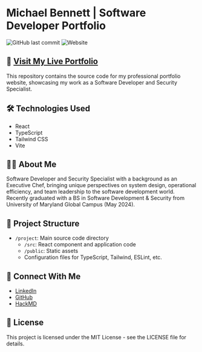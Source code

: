 # Michael Bennett | Software Developer Portfolio

![GitHub last commit](https://img.shields.io/github/last-commit/mbennett-labs/michael-bennett-dev)
![Website](https://img.shields.io/website?url=https%3A%2F%2Fglittery-cupcake-d10a1a.netlify.app)

## 🚀 [Visit My Live Portfolio](https://glittery-cupcake-d10a1a.netlify.app)

This repository contains the source code for my professional portfolio website, showcasing my work as a Software Developer and Security Specialist.

## 🛠️ Technologies Used

- React
- TypeScript
- Tailwind CSS
- Vite

## 👨‍💻 About Me

Software Developer and Security Specialist with a background as an Executive Chef, bringing unique perspectives on system design, operational efficiency, and team leadership to the software development world. Recently graduated with a BS in Software Development & Security from University of Maryland Global Campus (May 2024).

## 📂 Project Structure

- `/project`: Main source code directory
  - `/src`: React component and application code
  - `/public`: Static assets
  - Configuration files for TypeScript, Tailwind, ESLint, etc.

## 🔗 Connect With Me

- [LinkedIn](https://www.linkedin.com/in/michael-bennett-a29a93103/)
- [GitHub](https://github.com/mbennett-labs)
- [HackMD](https://hackmd.io/@xbBf1zpRTXaSATerS04iJg)

## 📝 License

This project is licensed under the MIT License - see the LICENSE file for details.
